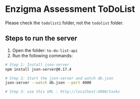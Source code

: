 # Enzigma Assessment ToDoList

Please check the `todolist1` folder, not the `todolist` folder.

## Steps to run the server

1. Open the folder: `to-do-list-api`
2. Run the following commands:

```bash
# Step 1: Install json-server
npm install json-server@0.17.4

# Step 2: Start the json-server and watch db.json
json-server --watch db.json --port 4000

# Step 3: use this URL : http://localhost:4000/tasks
